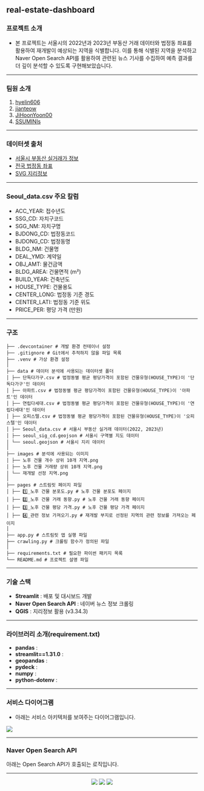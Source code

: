 ##  real-estate-dashboard

### 프로젝트 소개
- 본 프로젝트는 서울시의 2022년과 2023년 부동산 거래 데이터와 법정동 좌표를 활용하여 재개발이 예상되는 지역을 식별합니다. 이를 통해 식별된 지역을 분석하고 Naver Open Search API를 활용하여 관련된 뉴스 기사를 수집하여 예측 결과를 더 깊이 분석할 수 있도록 구현해보았습니다.
---
### 팀원 소개
1. [hyelin606](https://github.com/hyelin606)
2. [jianteow](https://github.com/jianteow)
3. [JiHoonYoon00](https://github.com/JiHoonYoon00)
4. [SSUMINIs](https://github.com/SSUMINIs)
---
### 데이터셋 출처
- [서울시 부동산 실거래가 정보](https://data.seoul.go.kr/dataList/OA-21275/S/1/datasetView.do)
- [전국 법정동 좌표](https://herjh0405.tistory.com/156)
- [SVG 지리정보](http://www.gisdeveloper.co.kr/?p=2332)
---
### Seoul_data.csv 주요 칼럼
- ACC_YEAR: 접수년도
- SSG_CD: 자치구코드
- SGG_NM: 자치구명
- BJDONG_CD: 법정동코드
- BJDONG_CD: 법정동명
- BLDG_NM: 건물명
- DEAL_YMD: 계약일
- OBJ_AMT: 물건금액
- BLDG_AREA: 건물면적 (m²)
- BUILD_YEAR: 건축년도
- HOUSE_TYPE: 건물용도
- CENTER_LONG: 법정동 기준 경도
- CENTER_LATI: 법정동 기준 위도
- PRICE_PER: 평당 가격 (만원)
---
### 구조
```
├── .devcontainer # 개발 환경 컨테이너 설정
├── .gitignore # Git에서 추적하지 않을 파일 목록 
├── .venv # 가상 환경 설정
│ 
├── data # 데이터 분석에 사용되는 데이터셋 폴더
│ ├── 단독다가구.csv # 법정동별 평균 평당가격이 포함된 건물유형(HOUSE_TYPE)이 '단독다가구'인 데이터
│ ├── 아파트.csv # 법정동별 평균 평당가격이 포함된 건물유형(HOUSE_TYPE)이 '아파트'인 데이터
│ ├── 연립다세대.csv # 법정동별 평균 평당가격이 포함된 건물유형(HOUSE_TYPE)이 '연립다세대'인 데이터
│ ├── 오피스텔.csv # 법정동별 평균 평당가격이 포함된 건물유형(HOUSE_TYPE)이 '오피스텔'인 데이터
│ ├── Seoul_data.csv # 서울시 부동산 실거래 데이터(2022, 2023년)
│ ├── seoul_sig_cd.geojson # 서울시 구역별 지도 데이터
│ └── seoul.geojson # 서울시 지리 데이터
│ 
├── images # 분석에 사용되는 이미지
│ ├── 노후 건물 개수 상위 10개 지역.png
│ ├── 노후 건물 거래량 상위 10개 지역.png
│ └── 재개발 선정 지역.png
│ 
├── pages # 스트림릿 페이지 파일
│ ├── 1️⃣_노후 건물 분포도.py # 노후 건물 분포도 페이지
│ ├── 2️⃣_노후 건물 거래 동향.py # 노후 건물 거래 동향 페이지
│ ├── 3️⃣_노후 건물 평당 가격.py # 노후 건물 평당 가격 페이지
│ ├── 4️⃣_관련 정보 가져오기.py # 재개발 부지로 선정된 지역의 관련 정보를 가져오는 페이지
│ 
├── app.py # 스트림릿 앱 실행 파일
├── crawling.py # 크롤링 함수가 정의된 파일
│ 
├── requirements.txt # 필요한 파이썬 패키지 목록
└── README.md # 프로젝트 설명 파일
```
---
### 기술 스택
- **Streamlit** : 배포 및 대시보드 개발
- **Naver Open Search API** : 네이버 뉴스 정보 크롤링
- **QGIS** : 지리정보 활용 (v3.34.3)
---
### 라이브러리 소개(requirement.txt)
- **pandas** : 
- **streamlit==1.31.0** : 
- **geopandas** : 
- **pydeck** : 
- **numpy** : 
- **python-dotenv** :
---
### 서비스 다이어그램
- 아래는 서비스 아키텍처를 보여주는 다이어그램입니다.
<img src="https://github.com/Kimtae00/real-estate-dashboard-team5/blob/main/%EC%84%9C%EB%B9%84%EC%8A%A4%20%EB%8B%A4%EC%9D%B4%EC%96%B4%EA%B7%B8%EB%9E%A8.png"/>

---
### Naver Open Search API
아래는 Open Search API가 호출되는 로직입니다.




---
<p align="center">
   <img src="https://img.shields.io/badge/language-python-blue?style"/>
   <img src="https://img.shields.io/badge/library-streamlit-red?style"/>
   <img src="https://img.shields.io/github/license/maxam2017/productive-box"/>
</p>
